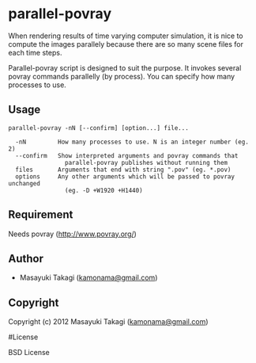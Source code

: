 # parallel-povray

When rendering results of time varying computer simulation, it is nice to compute the images parallely because there are so many scene files for each time steps.

Parallel-povray script is designed to suit the purpose. It invokes several povray commands parallelly (by process). You can specify how many processes to use.

## Usage

    parallel-povray -nN [--confirm] [option...] file...

      -nN         How many processes to use. N is an integer number (eg. 2)
      --confirm   Show interpreted arguments and povray commands that
                    parallel-povray publishes without running them
      files       Arguments that end with string ".pov" (eg. *.pov)
      options     Any other arguments which will be passed to povray unchanged
                    (eg. -D +W1920 +H1440)

## Requirement

Needs povray (http://www.povray.org/)

## Author

* Masayuki Takagi (kamonama@gmail.com)

## Copyright

Copyright (c) 2012 Masayuki Takagi (kamonama@gmail.com)

#License

BSD License
